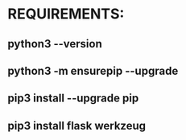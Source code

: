# REQUIREMENTS:
## python3 --version
## python3 -m ensurepip --upgrade
## pip3 install --upgrade pip
## pip3 install flask werkzeug 
